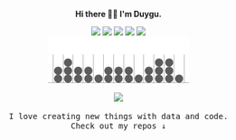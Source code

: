 <div align="center">

  **Hi there 👋🏼 I'm Duygu.**

<div align="center">
  <a href= "https://dduyg.github.io/" target="_blank"><img width="30" src="https://img.icons8.com/?size=100&id=1349&format=png&color=000000"/></a> <a href= "https://observablehq.com/user/@dduyg" target="_blank"><img width="27" src="https://logo.svgcdn.com/l/observablehq.png"></a> <a href= "https://instagram.com/insert.data" target="_blank"><img width="27" src="https://logo.svgcdn.com/l/instagram-icon.png"/></a> <a href= "https://medium.com/@dduyg" target="_blank"><img width="30" src="https://img.icons8.com/?size=100&id=XVNvUWCvvlD9&format=png&color=000000"/></a> <a href= "https://ko-fi.com/dduyg" target="_blank"><img width="31" src="https://logo.svgcdn.com/s/kofi-dark.png"/></a>

</div> 
 
<img width="250" src="bins-and-balls.gif"> 

![](https://komarev.com/ghpvc/?username=dduyg&color=98473E)

<samp>I love creating new things with data and code. <br> Check out my repos ↓</samp>

</div>
